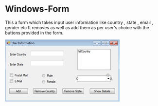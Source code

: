 # Windows-Form

This a form which takes input user information like
country , state , email , gender etc
It removes as well as add them as per user's choice with the buttons provided in the form.

![](https://github.com/madhavi-kumari/Windows-Form/blob/master/Screenshot.png)
